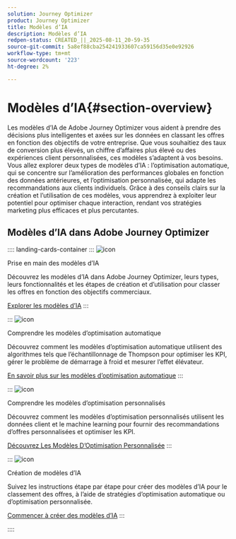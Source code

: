 ```yaml
---
solution: Journey Optimizer
product: Journey Optimizer
title: Modèles d’IA
description: Modèles d’IA
redpen-status: CREATED_||_2025-08-11_20-59-35
source-git-commit: 5a8ef88cba254241933607ca59156d35e0e92926
workflow-type: tm+mt
source-wordcount: '223'
ht-degree: 2%

---
```



# Modèles d’IA{#section-overview}

Les modèles d’IA de Adobe Journey Optimizer vous aident à prendre des décisions plus intelligentes et axées sur les données en classant les offres en fonction des objectifs de votre entreprise. Que vous souhaitiez des taux de conversion plus élevés, un chiffre d’affaires plus élevé ou des expériences client personnalisées, ces modèles s’adaptent à vos besoins. Vous allez explorer deux types de modèles d’IA : l’optimisation automatique, qui se concentre sur l’amélioration des performances globales en fonction des données antérieures, et l’optimisation personnalisée, qui adapte les recommandations aux clients individuels. Grâce à des conseils clairs sur la création et l’utilisation de ces modèles, vous apprendrez à exploiter leur potentiel pour optimiser chaque interaction, rendant vos stratégies marketing plus efficaces et plus percutantes.

## Modèles d’IA dans Adobe Journey Optimizer

:::: landing-cards-container
:::
![icon](https://cdn.experienceleague.adobe.com/icons/circle-play.svg?lang=fr)

Prise en main des modèles d’IA

Découvrez les modèles d’IA dans Adobe Journey Optimizer, leurs types, leurs fonctionnalités et les étapes de création et d’utilisation pour classer les offres en fonction des objectifs commerciaux.

[Explorer les modèles d’IA](../using/offers/ranking/ai-models.md)
:::

:::
![icon](https://cdn.experienceleague.adobe.com/icons/chart-line.svg?lang=fr)

Comprendre les modèles d’optimisation automatique

Découvrez comment les modèles d’optimisation automatique utilisent des algorithmes tels que l’échantillonnage de Thompson pour optimiser les KPI, gérer le problème de démarrage à froid et mesurer l’effet élévateur.

[En savoir plus sur les modèles d’optimisation automatique](../using/offers/ranking/auto-optimization-model.md)
:::

:::
![icon](https://cdn.experienceleague.adobe.com/icons/bullseye.svg?lang=fr)

Comprendre les modèles d’optimisation personnalisés

Découvrez comment les modèles d’optimisation personnalisés utilisent les données client et le machine learning pour fournir des recommandations d’offres personnalisées et optimiser les KPI.

[Découvrez Les Modèles D’Optimisation Personnalisée](../using/offers/ranking/personalized-optimization-model.md)
:::

:::
![icon](https://cdn.experienceleague.adobe.com/icons/list-check.svg?lang=fr)

Création de modèles d’IA

Suivez les instructions étape par étape pour créer des modèles d’IA pour le classement des offres, à l’aide de stratégies d’optimisation automatique ou d’optimisation personnalisée.

[Commencer à créer des modèles d’IA](../using/offers/ranking/create-ranking-strategies.md)
:::

::::
